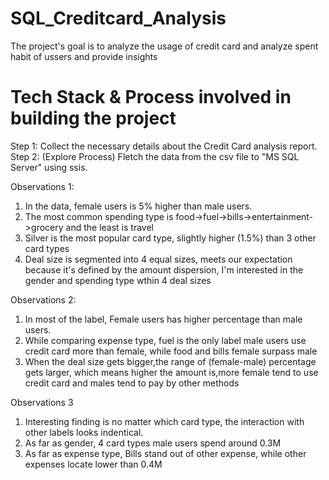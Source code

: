 # SQL_Creditcard_Analysis
The project's goal is to analyze the usage of credit card and analyze spent habit of ussers and provide insights

# Tech Stack & Process involved in building the project
Step 1: Collect the necessary details about the Credit Card analysis report.
Step 2: (Explore Process) Fletch the data from the csv file to "MS SQL Server" using ssis.

Observations 1: 

1. In the data, female users is 5% higher than male users.
2. The most common spending type is food->fuel->bills->entertainment->grocery and the least is travel
3. Silver is the most popular card type, slightly higher (1.5%) than 3 other card types
4. Deal size is segmented into 4 equal sizes, meets our expectation because it's defined by the amount 
   dispersion, I'm interested in the gender and spending type wthin 4 deal sizes
   

Observations 2:

1. In most of the label, Female users has higher percentage than male users.
2. While comparing expense type, fuel is the only label male users use credit card more than female, 
while food and bills female surpass male 
3. When the deal size gets bigger,the range of (female-male) percentage gets larger, 
which means higher the amount is,more female tend to use credit card and males tend to 
pay by other methods


Observations 3

1. Interesting finding is no matter which card type, the interaction with other labels looks indentical.
2. As far as gender, 4 card types male users spend around 0.3M
3. As far as expense type, Bills stand out of other expense, while other expenses locate lower than 0.4M
